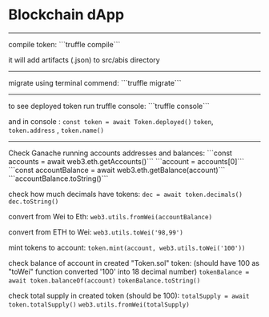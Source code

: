 # Blockchain dApp
<hr>
compile token:
```truffle compile```

it will add artifacts (.json) to src/abis directory

<hr>
migrate using terminal commend:
```truffle migrate```
<hr>
to see deployed token run truffle console:
```truffle console```

and in console :
```const token = await Token.deployed()```
```token```, ```token.address``` , ```token.name()```

<hr>
Check Ganache running accounts addresses and balances:
```const accounts = await web3.eth.getAccounts()```
```account = accounts[0]```
```const accountBalance = await web3.eth.getBalance(account)```
```accountBalance.toString()```

check how much decimals have tokens:
```dec = await token.decimals()```
```dec.toString()```

convert from Wei to Eth:
```web3.utils.fromWei(accountBalance)```

convert from ETH to Wei:
```web3.utils.toWei('98,99')```

mint tokens to account:
```token.mint(account, web3.utils.toWei('100'))```

check balance of account in created "Token.sol" token:
(should have 100 as "toWei" function converted '100' into 18 decimal number)
```tokenBalance = await token.balanceOf(account)```
```tokenBalance.toString()```

check total supply in created token (should be 100):
```totalSupply = await token.totalSupply()```
```web3.utils.fromWei(totalSupply)```

